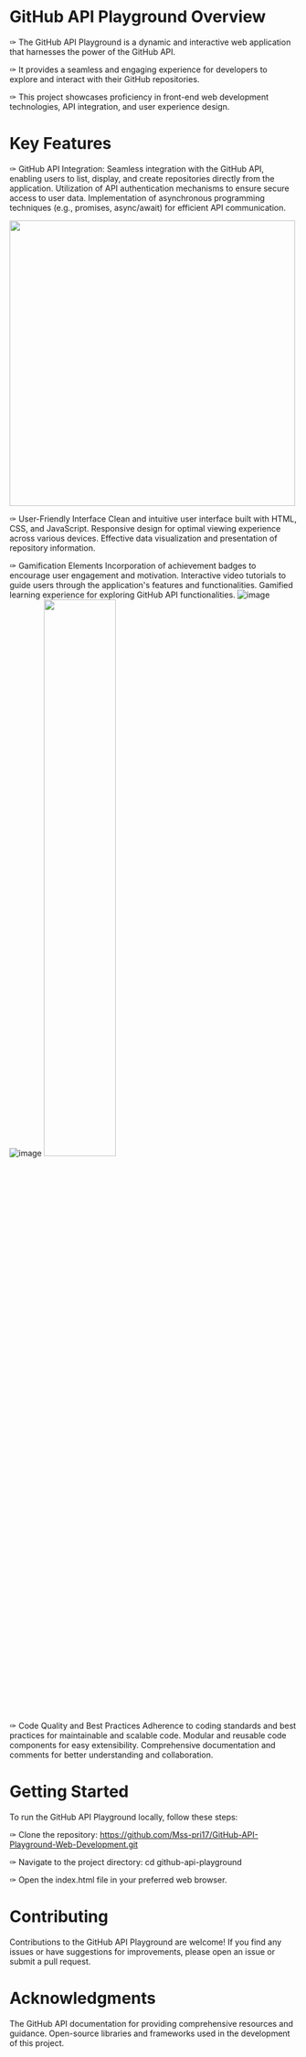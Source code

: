 # GitHub API Playground Overview
✑ The GitHub API Playground is a dynamic and interactive web application that harnesses the power of the GitHub API. 

✑ It provides a seamless and engaging experience for developers to explore and interact with their GitHub repositories. 

✑ This project showcases proficiency in front-end web development technologies, API integration, and user experience design.

# Key Features
✑ GitHub API Integration: 
Seamless integration with the GitHub API, enabling users to list, display, and create repositories directly from the application.
Utilization of API authentication mechanisms to ensure secure access to user data.
Implementation of asynchronous programming techniques (e.g., promises, async/await) for efficient API communication.

<img src="https://github.com/Mss-pri17/GitHub-API-Playground-Web-Development/assets/151165406/dd17ead0-7741-4742-b658-8a787b495ad8" width="500" height="500">

✑ User-Friendly Interface
Clean and intuitive user interface built with HTML, CSS, and JavaScript.
Responsive design for optimal viewing experience across various devices.
Effective data visualization and presentation of repository information.

✑ Gamification Elements
Incorporation of achievement badges to encourage user engagement and motivation.
Interactive video tutorials to guide users through the application's features and functionalities.
Gamified learning experience for exploring GitHub API functionalities.
![image](https://github.com/Mss-pri17/GitHub-API-Playground-Web-Development/assets/151165406/c990f3c0-0968-4b13-a7db-77a896f2c563)
![image](https://github.com/Mss-pri17/GitHub-API-Playground-Web-Development/assets/151165406/fae42012-48ed-4884-ac03-a7046025d1da)
<img src="image_url" width="50%" height="50%">


✑ Code Quality and Best Practices
Adherence to coding standards and best practices for maintainable and scalable code.
Modular and reusable code components for easy extensibility.
Comprehensive documentation and comments for better understanding and collaboration.

# Getting Started
To run the GitHub API Playground locally, follow these steps:

✑ Clone the repository: https://github.com/Mss-pri17/GitHub-API-Playground-Web-Development.git

✑ Navigate to the project directory: cd github-api-playground

✑ Open the index.html file in your preferred web browser.

# Contributing
Contributions to the GitHub API Playground are welcome! If you find any issues or have suggestions for improvements, please open an issue or submit a pull request.

# Acknowledgments
The GitHub API documentation for providing comprehensive resources and guidance.
Open-source libraries and frameworks used in the development of this project.
